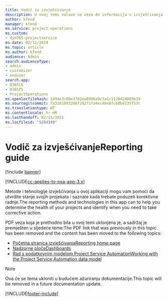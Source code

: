 ```yaml
---
title: Vodič za izvješćivanje
description: U ovoj temi nalaze se veze do informacija o izvješćivanju.
author: kfend
manager: kfend
ms.service: project-operations
ms.custom:
- dyn365-projectservice
ms.date: 02/11/2019
ms.topic: article
ms.author: kfend
audience: Admin
search.audienceType:
- admin
- customizer
- enduser
search.app:
- D365CE
- D365PS
- ProjectOperations
ms.openlocfilehash: 1494e3c60e3702ea8996a9c3a1c1128d24889b39
ms.sourcegitcommit: fa32b1893286f20271fa4ec4be8fc68bd135f53c
ms.translationtype: HT
ms.contentlocale: hr-HR
ms.lasthandoff: 02/15/2021
ms.locfileid: "5284349"
---
```

# <a name="reporting-guide"></a><span data-ttu-id="09503-103">Vodič za izvješćivanje</span><span class="sxs-lookup"><span data-stu-id="09503-103">Reporting guide</span></span>

[!include [banner](../../includes/psa-now-project-operations.md)]

[!INCLUDE[cc-applies-to-psa-app-3.x](../../includes/cc-applies-to-psa-app-3x.md)]

<span data-ttu-id="09503-104">Metode i tehnologije izvješćivanja u ovoj aplikaciji mogu vam pomoći da utvrdite stanje svojih projekata i saznate kada trebate poduzeti korektivne radnje.</span><span class="sxs-lookup"><span data-stu-id="09503-104">The reporting methods and technologies in this app can to help you determine the health of your projects and identify when you need to take corrective action.</span></span> 

<span data-ttu-id="09503-105">PDF veza koja je prethodno bila u ovoj temi uklonjena je, a sadržaj je premješten u sljedeće teme:</span><span class="sxs-lookup"><span data-stu-id="09503-105">The PDF link that was previously in this topic has been removed and the content has been moved to the following topics:</span></span>

- [<span data-ttu-id="09503-106">Početna stranica izvješćivanja</span><span class="sxs-lookup"><span data-stu-id="09503-106">Reporting home page</span></span>](../reports-reporting-dynamics-365-project-service.md)
- [<span data-ttu-id="09503-107">Nadzorne ploče</span><span class="sxs-lookup"><span data-stu-id="09503-107">Dashboards</span></span>](../reports-dashboards.md)
- [<span data-ttu-id="09503-108">Rad s podatkovnim modelom Project Service Automation</span><span class="sxs-lookup"><span data-stu-id="09503-108">Working with the Project Service Automation data model</span></span>](../reports-working-project-service-data-model.md)

> [!NOTE]
> <span data-ttu-id="09503-109">Ova će se tema ukloniti u budućem ažuriranju dokumentacije.</span><span class="sxs-lookup"><span data-stu-id="09503-109">This topic will be removed in a future documentation update.</span></span> 


[!INCLUDE[footer-include](../../includes/footer-banner.md)]